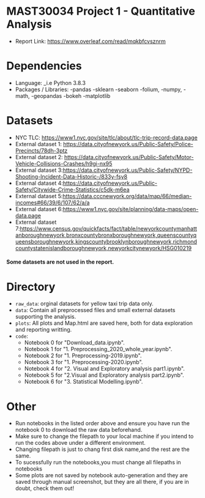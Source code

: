 # MAST30034 Project 1 - Quantitative Analysis
- Report Link: https://www.overleaf.com/read/mqkbfcvsznrm

# Dependencies
- Language: _i.e Python 3.8.3 
- Packages / Libraries:
    -pandas
    -sklearn
    -seaborn
    -folium,
    -numpy,
    -math,
    -geopandas
    -bokeh
    -matplotlib

# Datasets
- NYC TLC: https://www1.nyc.gov/site/tlc/about/tlc-trip-record-data.page
- External dataset 1: https://data.cityofnewyork.us/Public-Safety/Police-Precincts/78dh-3ptz
- External dataset 2: https://data.cityofnewyork.us/Public-Safety/Motor-Vehicle-Collisions-Crashes/h9gi-nx95
- External dataset 3:https://data.cityofnewyork.us/Public-Safety/NYPD-Shooting-Incident-Data-Historic-/833y-fsy8
- External dataset 4:https://data.cityofnewyork.us/Public-Safety/Citywide-Crime-Statistics/c5dk-m6ea
- External dataset 5:https://data.cccnewyork.org/data/map/66/median-incomes#66/39/6/107/62/a/a
- External dataset 6:https://www1.nyc.gov/site/planning/data-maps/open-data.page
- External dataset 7:https://www.census.gov/quickfacts/fact/table/newyorkcountymanhattanboroughnewyork,bronxcountybronxboroughnewyork,queenscountyqueensboroughnewyork,kingscountybrooklynboroughnewyork,richmondcountystatenislandboroughnewyork,newyorkcitynewyork/HSG010219
#### Some datasets are not used in the report.

# Directory
- `raw_data`: orginal datasets for yellow taxi trip data only.
- `data`: Contain all preprocessed files and small external datasets supporting the analysis.
- `plots`: All plots and Map.html are saved here, both for data exploration and reporting writting.
- `code`: 
    - Notebook 0 for "Download_data.ipynb".
    - Notebook 1 for "1. Preprocessing_2020_whole_year.ipynb".
    - Notebook 2 for "1. Preprocessing-2019.ipynb".
    - Notebook 3 for "1. Preprocessing-2020.ipynb".
    - Notebook 4 for "2. Visual and  Exploratory analysis part1.ipynb".
    - Notebook 5 for "2.Visual and  Exploratory analysis part2.ipynb".
    - Notebook 6 for "3. Statistical Modelling.ipynb".


# Other
- Run notebooks in the listed order above and ensure you have run the notebook 0 to download the raw data beforehand.
- Make sure to change the filepath to your local machine if you intend to run the codes above under a different environment.
- Changing filepath is just to chang first disk name,and the rest are the same.
- To sucessfully run the notebooks,you must change all filepaths in notebooks
- Some plots are not saved by notebook auto-generation and they are saved through manual screenshot, but they are all there, if you are in doubt, check them out!
